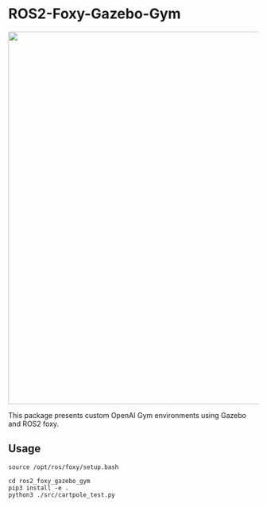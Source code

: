 # ROS2-Foxy-Gazebo-Gym

<p align = "left">
  <img src = "https://github.com/user-attachments/assets/0c5c5d43-d374-4e8f-a69d-5a1bebd38af8" width = 750 />
</p>

This package presents custom OpenAI Gym environments using Gazebo and ROS2 foxy.

## Usage

```
source /opt/ros/foxy/setup.bash
```

```
cd ros2_foxy_gazebo_gym
pip3 install -e .
python3 ./src/cartpole_test.py
```

